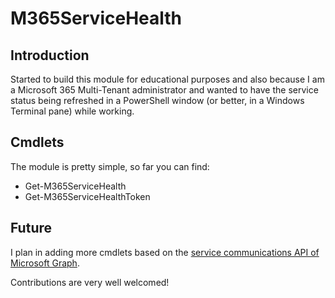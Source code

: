# M365ServiceHealth

## Introduction

Started to build this module for educational purposes and also because I am a Microsoft 365 Multi-Tenant administrator and wanted to have the service status being refreshed in a PowerShell window (or better, in a Windows Terminal pane) while working.

## Cmdlets
The module is pretty simple, so far you can find:

- Get-M365ServiceHealth
- Get-M365ServiceHealthToken

## Future
I plan in adding more cmdlets based on the [service communications API of Microsoft Graph](https://docs.microsoft.com/graph/api/resources/service-communications-api-overview).

Contributions are very well welcomed!